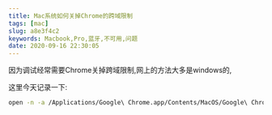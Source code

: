 ```yaml
---
title: Mac系统如何关掉Chrome的跨域限制
tags: [mac]
slug: a8e3f4c2
keywords: Macbook,Pro,蓝牙,不可用,问题
date: 2020-09-16 22:30:05
---
```


因为调试经常需要Chrome关掉跨域限制,网上的方法大多是windows的,

这里今天记录一下:

```bash
open -n -a /Applications/Google\ Chrome.app/Contents/MacOS/Google\ Chrome --args --user-data-dir="/tmp/chrome_dev_test" --disable-web-security
```
